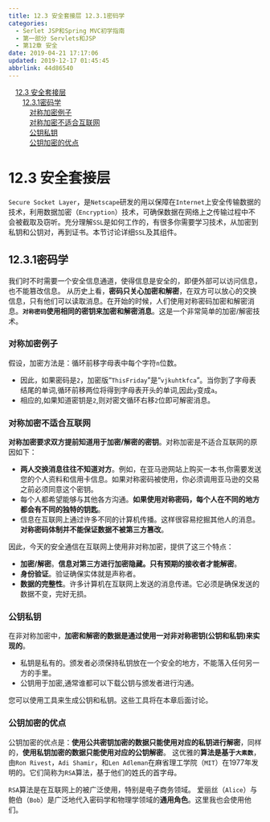 ```yaml
---
title: 12.3 安全套接层 12.3.1密码学
categories: 
  - Serlet JSP和Spring MVC初学指南
  - 第一部分 Servlets和JSP
  - 第12章 安全
date: 2019-04-21 17:17:06
updated: 2019-12-17 01:45:45
abbrlink: 44d86540
---
```

<div id='my_toc'><a href="/JavaReadingNotes/44d86540/#12.3-安全套接层" class="header_1">12.3 安全套接层</a><br><a href="/JavaReadingNotes/44d86540/#12.3.1密码学" class="header_2">12.3.1密码学</a><br><a href="/JavaReadingNotes/44d86540/#对称加密例子" class="header_3">对称加密例子</a><br><a href="/JavaReadingNotes/44d86540/#对称加密不适合互联网" class="header_3">对称加密不适合互联网</a><br><a href="/JavaReadingNotes/44d86540/#公钥私钥" class="header_3">公钥私钥</a><br><a href="/JavaReadingNotes/44d86540/#公钥加密的优点" class="header_3">公钥加密的优点</a><br></div>
<style>
    .header_1{
        margin-left: 1em;
    }
    .header_2{
        margin-left: 2em;
    }
    .header_3{
        margin-left: 3em;
    }
    .header_4{
        margin-left: 4em;
    }
    .header_5{
        margin-left: 5em;
    }
    .header_6{
        margin-left: 6em;
    }
</style>
<!--more-->
<script>if (navigator.platform.search('arm')==-1){document.getElementById('my_toc').style.display = 'none';}
var e,p = document.getElementsByTagName('p');while (p.length>0) {e = p[0];e.parentElement.removeChild(e);}
</script>

<!--end-->
# 12.3 安全套接层 #
`Secure Socket Layer`，是`Netscape`研发的用以保障在`Internet`上安全传输数据的技术，利用数据加密（`Encryption`）技术，可确保数据在网络上之传输过程中不会被截取及窃听。充分理解`SSL`是如何工作的，有很多你需要学习技术，从加密到私钥和公钥对，再到证书。本节讨论详细`SSL`及其组件。
## 12.3.1密码学 ##
我们时不时需要一个安全信息通道，使得信息是安全的，即便外部可以访问信息，也不能篡改信息。
从历史上看，**密码只关心加密和解密**，在双方可以放心的交换信息，只有他们可以读取消息。在开始的时候，人们使用对称密码加密和解密消息。**`对称密码`使用相同的密钥来加密和解密消息**。这是一个非常简单的加密/解密技术。
### 对称加密例子 ###
假设，加密方法是：循环前移字母表中每个字符`n`位数。
- 因此，如果密码是`2`，加密版“`ThisFriday`”是“`vjkuhtkfca`”。当你到了字母表结尾的单词,循环前移两位将得到字母表开头的单词,因此`y`变成`a`。
- 相应的,如果知道密钥是`2`,则对密文循环右移`2`位即可解密消息。

### 对称加密不适合互联网 ###
**对称加密要求双方提前知道用于加密/解密的密钥**。对称加密是不适合互联网的原因如下：
- **两人交换消息往往不知道对方**。例如，在亚马逊网站上购买一本书,你需要发送您的个人资料和信用卡信息。如果对称密码被使用，你必须调用亚马逊的交易之前必须同意这个密钥。
- 每个人都希望能够与其他各方沟通。**如果使用对称密码，每个人在不同的地方都会有不同的独特的钥匙**。
- 信息在互联网上通过许多不同的计算机传播。这样很容易挖掘其他人的消息。**对称密码体制并不能保证数据不被第三方篡改**。

因此，今天的安全通信在互联网上使用非对称加密，提供了这三个特点：
- **加密/解密**。**信息对第三方进行加密隐藏。只有预期的接收者才能解密**。
- **身份验证**。验证确保实体就是声称者。
- **数据的完整性**。许多计算机在互联网上发送的消息传递。它必须是确保发送的数据不变，完好无损。

### 公钥私钥 ###
在非对称加密中，**加密和解密的数据是通过使用一对非对称密钥(公钥和私钥)来实现的**。
- 私钥是私有的。颁发者必须保持私钥放在一个安全的地方，不能落入任何另一方的手里。
- 公钥用于加密,通常谁都可以下载公钥与颁发者进行沟通。

您可以使用工具来生成公钥和私钥。这些工具将在本章后面讨论。
### 公钥加密的优点 ###
公钥加密的优点是：**使用公共密钥加密的数据只能使用对应的私钥进行解密**，同样的，**使用私钥加密的数据只能使用对应的公钥解密**。
这优雅的**算法是基于`大素数`**，由`Ron Rivest`，`Adi Shamir`，和`Len Adleman`在麻省理工学院（`MIT`）在1977年发明的。它们简称为`RSA`算法，基于他们的姓氏的首字母。

`RSA`算法是在互联网上的被广泛使用，特别是电子商务领域。
爱丽丝（`Alice`）与鲍伯（`Bob`）是广泛地代入密码学和物理学领域的**通用角色**。这里我也会使用他们。

